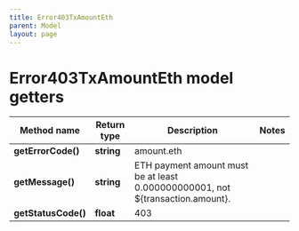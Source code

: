 ```yaml
---
title: Error403TxAmountEth
parent: Model
layout: page
---
```


# Error403TxAmountEth model getters

Method name | Return type | Description | Notes
------------ | ------------- | ------------- | -------------
**getErrorCode()** | **string** | amount.eth |
**getMessage()** | **string** | ETH payment amount must be at least 0.000000000001, not ${transaction.amount}. |
**getStatusCode()** | **float** | 403 |

